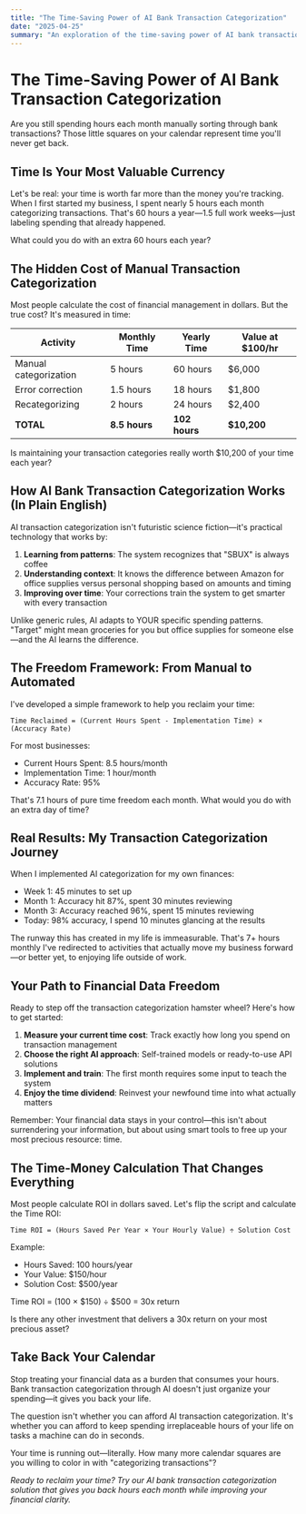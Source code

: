 ```yaml
---
title: "The Time-Saving Power of AI Bank Transaction Categorization"
date: "2025-04-25"
summary: "An exploration of the time-saving power of AI bank transaction categorization."
---
```


# The Time-Saving Power of AI Bank Transaction Categorization

Are you still spending hours each month manually sorting through bank transactions? Those little squares on your calendar represent time you'll never get back.

## Time Is Your Most Valuable Currency

Let's be real: your time is worth far more than the money you're tracking. When I first started my business, I spent nearly 5 hours each month categorizing transactions. That's 60 hours a year—1.5 full work weeks—just labeling spending that already happened.

What could you do with an extra 60 hours each year?

## The Hidden Cost of Manual Transaction Categorization

Most people calculate the cost of financial management in dollars. But the true cost? It's measured in time:

| Activity | Monthly Time | Yearly Time | Value at $100/hr |
|----------|--------------|-------------|------------------|
| Manual categorization | 5 hours | 60 hours | $6,000 |
| Error correction | 1.5 hours | 18 hours | $1,800 |
| Recategorizing | 2 hours | 24 hours | $2,400 |
| **TOTAL** | **8.5 hours** | **102 hours** | **$10,200** |

Is maintaining your transaction categories really worth $10,200 of your time each year?

## How AI Bank Transaction Categorization Works (In Plain English)

AI transaction categorization isn't futuristic science fiction—it's practical technology that works by:

1. **Learning from patterns**: The system recognizes that "SBUX" is always coffee
2. **Understanding context**: It knows the difference between Amazon for office supplies versus personal shopping based on amounts and timing
3. **Improving over time**: Your corrections train the system to get smarter with every transaction

Unlike generic rules, AI adapts to YOUR specific spending patterns. "Target" might mean groceries for you but office supplies for someone else—and the AI learns the difference.

## The Freedom Framework: From Manual to Automated

I've developed a simple framework to help you reclaim your time:

```
Time Reclaimed = (Current Hours Spent - Implementation Time) × (Accuracy Rate)
```

For most businesses:
- Current Hours Spent: 8.5 hours/month
- Implementation Time: 1 hour/month
- Accuracy Rate: 95%

That's 7.1 hours of pure time freedom each month. What would you do with an extra day of time?

## Real Results: My Transaction Categorization Journey

When I implemented AI categorization for my own finances:
- Week 1: 45 minutes to set up
- Month 1: Accuracy hit 87%, spent 30 minutes reviewing
- Month 3: Accuracy reached 96%, spent 15 minutes reviewing
- Today: 98% accuracy, I spend 10 minutes glancing at the results

The runway this has created in my life is immeasurable. That's 7+ hours monthly I've redirected to activities that actually move my business forward—or better yet, to enjoying life outside of work.

## Your Path to Financial Data Freedom

Ready to step off the transaction categorization hamster wheel? Here's how to get started:

1. **Measure your current time cost**: Track exactly how long you spend on transaction management
2. **Choose the right AI approach**: Self-trained models or ready-to-use API solutions
3. **Implement and train**: The first month requires some input to teach the system
4. **Enjoy the time dividend**: Reinvest your newfound time into what actually matters

Remember: Your financial data stays in your control—this isn't about surrendering your information, but about using smart tools to free up your most precious resource: time.

## The Time-Money Calculation That Changes Everything

Most people calculate ROI in dollars saved. Let's flip the script and calculate the Time ROI:

```
Time ROI = (Hours Saved Per Year × Your Hourly Value) ÷ Solution Cost
```

Example:
- Hours Saved: 100 hours/year
- Your Value: $150/hour
- Solution Cost: $500/year

Time ROI = (100 × $150) ÷ $500 = 30x return

Is there any other investment that delivers a 30x return on your most precious asset?

## Take Back Your Calendar

Stop treating your financial data as a burden that consumes your hours. Bank transaction categorization through AI doesn't just organize your spending—it gives you back your life.

The question isn't whether you can afford AI transaction categorization. It's whether you can afford to keep spending irreplaceable hours of your life on tasks a machine can do in seconds.

Your time is running out—literally. How many more calendar squares are you willing to color in with "categorizing transactions"?

*Ready to reclaim your time? Try our AI bank transaction categorization solution that gives you back hours each month while improving your financial clarity.*